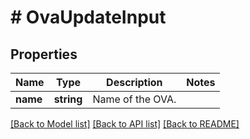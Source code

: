 # # OvaUpdateInput

## Properties

Name | Type | Description | Notes
------------ | ------------- | ------------- | -------------
**name** | **string** | Name of the OVA. |

[[Back to Model list]](../../README.md#models) [[Back to API list]](../../README.md#endpoints) [[Back to README]](../../README.md)
